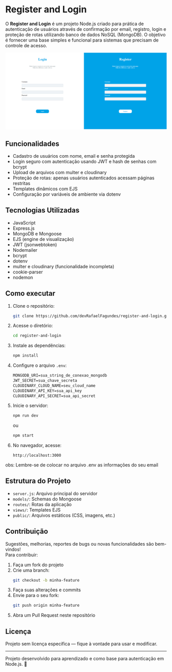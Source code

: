 # Register and Login

O **Register and Login** é um projeto Node.js criado para prática de autenticação de usuários através de confirmação por email, registro, login e proteção de rotas utilizando banco de dados NoSQL (MongoDB). O objetivo é fornecer uma base simples e funcional para sistemas que precisam de controle de acesso.

![imagem da main-page](./public/images/image.png)
## Funcionalidades

* Cadastro de usuários com nome, email e senha protegida
* Login seguro com autenticação usando JWT e hash de senhas com bcrypt
* Upload de arquivos com multer e cloudinary
* Proteção de rotas: apenas usuários autenticados acessam páginas restritas
* Templates dinâmicos com EJS
* Configuração por variáveis de ambiente via dotenv

## Tecnologias Utilizadas

* JavaScript
* Express.js
* MongoDB e Mongoose
* EJS (engine de visualização)
* JWT (jsonwebtoken)
* Nodemailer
* bcrypt
* dotenv
* multer e cloudinary (funcionalidade incompleta)
* cookie-parser
* nodemon

## Como executar

1. Clone o repositório:
   ```bash
   git clone https://github.com/devRafaelFagundes/register-and-login.git
   ```

2. Acesse o diretório:
   ```bash
   cd register-and-login
   ```

3. Instale as dependências:
   ```bash
   npm install
   ```

4. Configure o arquivo `.env`:
   ```
   MONGODB_URI=sua_string_de_conexao_mongodb
   JWT_SECRET=sua_chave_secreta
   CLOUDINARY_CLOUD_NAME=seu_cloud_name
   CLOUDINARY_API_KEY=sua_api_key
   CLOUDINARY_API_SECRET=sua_api_secret
   ```

5. Inicie o servidor:
   ```bash
   npm run dev
   ```
   ou
   ```bash
   npm start
   ```

6. No navegador, acesse:
   ```
   http://localhost:3000
   ```
obs: Lembre-se de colocar no arquivo .env as informações do seu email
## Estrutura do Projeto

* `server.js`: Arquivo principal do servidor
* `models/`: Schemas do Mongoose
* `routes/`: Rotas da aplicação
* `views/`: Templates EJS
* `public/`: Arquivos estáticos (CSS, imagens, etc.)

## Contribuição

Sugestões, melhorias, reportes de bugs ou novas funcionalidades são bem-vindos!  
Para contribuir:

1. Faça um fork do projeto
2. Crie uma branch:
   ```bash
   git checkout -b minha-feature
   ```
3. Faça suas alterações e commits
4. Envie para o seu fork:
   ```bash
   git push origin minha-feature
   ```
5. Abra um Pull Request neste repositório

## Licença

Projeto sem licença específica — fique à vontade para usar e modificar.

---

Projeto desenvolvido para aprendizado e como base para autenticação em Node.js. 🚀
